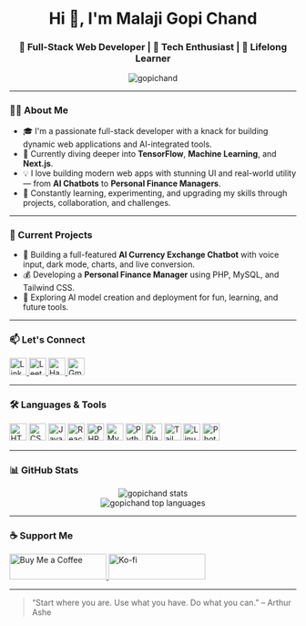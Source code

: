 <h1 align="center">Hi 👋, I'm Malaji Gopi Chand</h1>
<h3 align="center">🚀 Full-Stack Web Developer | 🧠 Tech Enthusiast | 🎯 Lifelong Learner</h3>

<p align="center">
  <img src="https://komarev.com/ghpvc/?username=gopichand&label=Profile%20Views&color=0e75b6&style=flat" alt="gopichand" />
</p>

---

### 👨‍💻 About Me

- 🎓 I'm a passionate full-stack developer with a knack for building dynamic web applications and AI-integrated tools.
- 🌱 Currently diving deeper into **TensorFlow**, **Machine Learning**, and **Next.js**.
- 💡 I love building modern web apps with stunning UI and real-world utility — from **AI Chatbots** to **Personal Finance Managers**.
- 🧰 Constantly learning, experimenting, and upgrading my skills through projects, collaboration, and challenges.

---

### 🔭 Current Projects
- 🔧 Building a full-featured **AI Currency Exchange Chatbot** with voice input, dark mode, charts, and live conversion.
- 💰 Developing a **Personal Finance Manager** using PHP, MySQL, and Tailwind CSS.
- 🤖 Exploring AI model creation and deployment for fun, learning, and future tools.

---

### 📫 Let's Connect
<p align="left">
  <a href="https://www.linkedin.com/in/yourlinkedin" target="_blank">
    <img src="https://cdn.jsdelivr.net/npm/simple-icons@v5/icons/linkedin.svg" alt="LinkedIn" height="30" width="30"/>
  </a>
  <a href="https://leetcode.com/yourleetcode" target="_blank">
    <img src="https://cdn.jsdelivr.net/npm/simple-icons@v5/icons/leetcode.svg" alt="LeetCode" height="30" width="30"/>
  </a>
  <a href="https://www.hackerrank.com/yourhackerrank" target="_blank">
    <img src="https://cdn.jsdelivr.net/npm/simple-icons@v5/icons/hackerrank.svg" alt="HackerRank" height="30" width="30"/>
  </a>
  <a href="mailto:malajigopichand@gmail.com">
    <img src="https://cdn.jsdelivr.net/npm/simple-icons@v5/icons/gmail.svg" alt="Gmail" height="30" width="30"/>
  </a>
</p>

---

### 🛠️ Languages & Tools
<p align="left">
  <img src="https://cdn.jsdelivr.net/npm/simple-icons@v5/icons/html5.svg" alt="HTML5" height="30" width="30"/>
  <img src="https://cdn.jsdelivr.net/npm/simple-icons@v5/icons/css3.svg" alt="CSS3" height="30" width="30"/>
  <img src="https://cdn.jsdelivr.net/npm/simple-icons@v5/icons/javascript.svg" alt="JavaScript" height="30" width="30"/>
  <img src="https://cdn.jsdelivr.net/npm/simple-icons@v5/icons/react.svg" alt="React" height="30" width="30"/>
  <img src="https://cdn.jsdelivr.net/npm/simple-icons@v5/icons/php.svg" alt="PHP" height="30" width="30"/>
  <img src="https://cdn.jsdelivr.net/npm/simple-icons@v5/icons/mysql.svg" alt="MySQL" height="30" width="30"/>
  <img src="https://cdn.jsdelivr.net/npm/simple-icons@v5/icons/python.svg" alt="Python" height="30" width="30"/>
  <img src="https://cdn.jsdelivr.net/npm/simple-icons@v5/icons/django.svg" alt="Django" height="30" width="30"/>
  <img src="https://cdn.jsdelivr.net/npm/simple-icons@v5/icons/tailwindcss.svg" alt="Tailwind CSS" height="30" width="30"/>
  <img src="https://cdn.jsdelivr.net/npm/simple-icons@v5/icons/linux.svg" alt="Linux" height="30" width="30"/>
  <img src="https://cdn.jsdelivr.net/npm/simple-icons@v5/icons/photoshop.svg" alt="Photoshop" height="30" width="30"/>
</p>

---

### 📊 GitHub Stats

<p align="center">
  <img src="https://github-readme-stats.vercel.app/api?username=gopichand&show_icons=true&theme=tokyonight" alt="gopichand stats"/>
  <br/>
  <img src="https://github-readme-stats.vercel.app/api/top-langs/?username=gopichand&layout=compact&theme=tokyonight" alt="gopichand top languages"/>
</p>

---

### ☕ Support Me

<p>
  <a href="https://www.buymeacoffee.com/gopichand">
    <img src="https://cdn.buymeacoffee.com/buttons/v2/default-yellow.png" height="45" width="170" alt="Buy Me a Coffee" />
  </a>
  <a href="https://ko-fi.com/gopichand">
    <img src="https://cdn.ko-fi.com/cdn/kofi3.png?v=3" height="45" width="170" alt="Ko-fi" />
  </a>
</p>

---

> “Start where you are. Use what you have. Do what you can.” – Arthur Ashe
